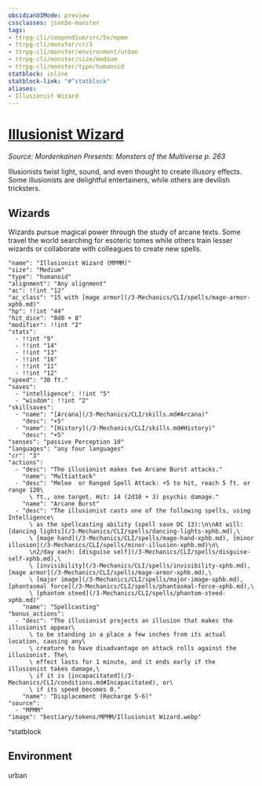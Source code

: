 ```yaml
---
obsidianUIMode: preview
cssclasses: json5e-monster
tags:
- ttrpg-cli/compendium/src/5e/mpmm
- ttrpg-cli/monster/cr/3
- ttrpg-cli/monster/environment/urban
- ttrpg-cli/monster/size/medium
- ttrpg-cli/monster/type/humanoid
statblock: inline
statblock-link: "#^statblock"
aliases:
- Illusionist Wizard
---
```

# [Illusionist Wizard](3-Mechanics\CLI\bestiary\humanoid/illusionist-wizard-mpmm.md)
*Source: Mordenkainen Presents: Monsters of the Multiverse p. 263*  

Illusionists twist light, sound, and even thought to create illusory effects. Some illusionists are delightful entertainers, while others are devilish tricksters.

## Wizards

Wizards pursue magical power through the study of arcane texts. Some travel the world searching for esoteric tomes while others train lesser wizards or collaborate with colleagues to create new spells.

```statblock
"name": "Illusionist Wizard (MPMM)"
"size": "Medium"
"type": "humanoid"
"alignment": "Any alignment"
"ac": !!int "12"
"ac_class": "15 with [mage armor](/3-Mechanics/CLI/spells/mage-armor-xphb.md)"
"hp": !!int "44"
"hit_dice": "8d8 + 8"
"modifier": !!int "2"
"stats":
  - !!int "9"
  - !!int "14"
  - !!int "13"
  - !!int "16"
  - !!int "11"
  - !!int "12"
"speed": "30 ft."
"saves":
  - "intelligence": !!int "5"
  - "wisdom": !!int "2"
"skillsaves":
  - "name": "[Arcana](/3-Mechanics/CLI/skills.md#Arcana)"
    "desc": "+5"
  - "name": "[History](/3-Mechanics/CLI/skills.md#History)"
    "desc": "+5"
"senses": "passive Perception 10"
"languages": "any four languages"
"cr": "3"
"actions":
  - "desc": "The illusionist makes two Arcane Burst attacks."
    "name": "Multiattack"
  - "desc": "Melee  or Ranged Spell Attack: +5 to hit, reach 5 ft. or range 120\
      \ ft., one target. Hit: 14 (2d10 + 3) psychic damage."
    "name": "Arcane Burst"
  - "desc": "The illusionist casts one of the following spells, using Intelligence\
      \ as the spellcasting ability (spell save DC 13):\n\nAt will: [dancing lights](/3-Mechanics/CLI/spells/dancing-lights-xphb.md),\
      \ [mage hand](/3-Mechanics/CLI/spells/mage-hand-xphb.md), [minor illusion](/3-Mechanics/CLI/spells/minor-illusion-xphb.md)\n\
      \n2/day each: [disguise self](/3-Mechanics/CLI/spells/disguise-self-xphb.md),\
      \ [invisibility](/3-Mechanics/CLI/spells/invisibility-xphb.md), [mage armor](/3-Mechanics/CLI/spells/mage-armor-xphb.md),\
      \ [major image](/3-Mechanics/CLI/spells/major-image-xphb.md), [phantasmal force](/3-Mechanics/CLI/spells/phantasmal-force-xphb.md),\
      \ [phantom steed](/3-Mechanics/CLI/spells/phantom-steed-xphb.md)"
    "name": "Spellcasting"
"bonus_actions":
  - "desc": "The illusionist projects an illusion that makes the illusionist appear\
      \ to be standing in a place a few inches from its actual location, causing any\
      \ creature to have disadvantage on attack rolls against the illusionist. The\
      \ effect lasts for 1 minute, and it ends early if the illusionist takes damage,\
      \ if it is [incapacitated](/3-Mechanics/CLI/conditions.md#Incapacitated), or\
      \ if its speed becomes 0."
    "name": "Displacement (Recharge 5-6)"
"source":
  - "MPMM"
"image": "bestiary/tokens/MPMM/Illusionist Wizard.webp"
```
^statblock

## Environment

urban